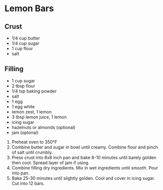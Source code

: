 # Lemon Bars

## Crust

* 1/4 cup butter
* 1/4 cup sugar
* 1 cup flour
* salt

## Filling

* 1 cup sugar
* 2 tbsp flour
* 1/4 tsp baking powder
* salt
* 1 egg
* 1 egg white
* lemon zest, 1 lemon
* 3 tbsp lemon juice, 1 lemon
* icing sugar
* hazelnuts or almonds (optional)
* jam (optonal)

1. Preheat oven to 350°F
1. Combine butter and sugar in bowl until creamy. Combine flour and pinch of salt until crumbly.
1. Press crust into 8x8 inch pan and bake 8-10 minutes until barely golden then cool. Spread layer of jam if using.
1. Combine filling dry ingredients. Mix in wet ingredients until smooth. Pour into pan.
1. Bake 25-30 minutes until slightly golden. Cool and cover in icing sugar. Cut into 12 bars.
